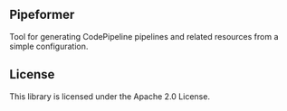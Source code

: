 ## Pipeformer

Tool for generating CodePipeline pipelines and related resources from a simple configuration.

## License

This library is licensed under the Apache 2.0 License. 
